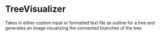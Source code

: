 # TreeVisualizer
Takes in either custom input or formatted text file as outline for a tree and generates an image visualizing the connected branches of the tree.
